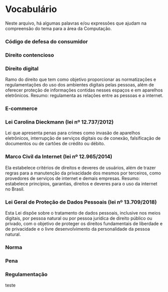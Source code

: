# Vocabulário
Neste arquivo, há algumas palavras e/ou expressões que ajudam na compreensão do tema para a área da Computação.

### Código de defesa do consumidor

### Direito contencioso

### Direito digital
Ramo do direito que tem como objetivo proporcionar as normatizações e regulamentações do uso dos ambientes digitais pelas pessoas, além de oferecer proteção de informações contidas nesses espaços e em aparelhos eletrônicos. Resumo: regulamenta as relações entre as pessoas e a internet.

### E-commerce

### Lei Carolina Dieckmann (lei nº 12.737/2012)
Lei que apresenta penas para crimes como invasão de aparelhos eletrônicos, interrupção de serviços digitais ou de conexão, falsificação de documentos ou de cartões de crédito ou débito.

### Marco Civil da Internet (lei nº 12.965/2014)
Ela estabelece critérios de direitos e deveres de usuários, além de trazer regras para a manutenção da privacidade dos mesmos por terceiros, como provedores de serviços de internet e demais empresas. Resumo: estabelece princípios, garantias, direitos e deveres para o uso da internet no Brasil.

### Lei Geral de Proteção de Dados Pessoais (lei nº 13.709/2018)
Esta Lei dispõe sobre o tratamento de dados pessoais, inclusive nos meios digitais, por pessoa natural ou por pessoa jurídica de direito público ou privado, com o objetivo de proteger os direitos fundamentais de liberdade e de privacidade e o livre desenvolvimento da personalidade da pessoa natural.

### Norma

### Pena

### Regulamentação
teste
